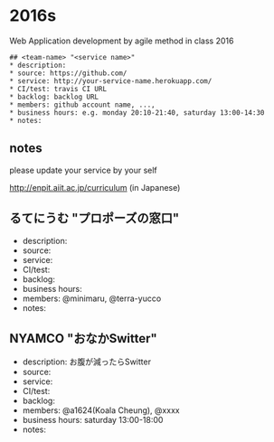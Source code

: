 # 2016s

Web Application development by agile method in class 2016

```
## <team-name> "<service name>"
* description:
* source: https://github.com/
* service: http://your-service-name.herokuapp.com/
* CI/test: travis CI URL
* backlog: backlog URL
* members: github account name, ...,
* business hours: e.g. monday 20:10-21:40, saturday 13:00-14:30
* notes:
```

## notes

please update your service by your self

http://enpit.aiit.ac.jp/curriculum (in Japanese)

## るてにうむ "プロポーズの窓口"
* description: 
* source: 
* service: 
* CI/test: 
* backlog: 
* business hours: 
* members: @minimaru, @terra-yucco
* notes:

## NYAMCO "おなかSwitter"
* description: お腹が減ったらSwitter
* source: 
* service: 
* CI/test: 
* backlog: 
* members: @a1624(Koala Cheung), @xxxx
* business hours: saturday 13:00-18:00
* notes:
